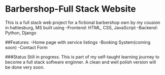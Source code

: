 # Barbershop-Full Stack Website
This is a full stack web project for a fictional barbershop own by my cousion in hattiesburg, MS built using
-Frontend: HTML, CSS, JavaScript
-Backend: Python, Django

##Features:
-Home page with service listings
-Booking System(coming soon)
-Contact Form

###Status
Still in progress. This is part of my self-taught learning journey to become a full stack software enginner. A clean and well polish version will be done very soon.
